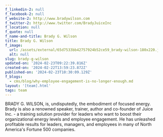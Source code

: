 ```yaml
---
f_linkedin-2: null
f_facebook-2: null
f_website-2: http://www.bradywilson.com
f_twitter-2: http://www.twitter.com/BradyJuiceInc
f_location: null
f_quote: null
f_name-and-title: Brady G. Wilson
title: Brady G. Wilson
f_image:
  url: /assets/external/65d7533bb42757924b52ce59_brady-wilson-180x220.jpeg
  alt: null
slug: brady-g-wilson
updated-on: '2024-02-23T09:22:39.816Z'
created-on: '2024-02-22T13:59:23.872Z'
published-on: '2024-02-23T10:30:09.129Z'
f_blogs:
  - cms/blog/why-employee-engagement-is-no-longer-enough.md
layout: '[team].html'
tags: team
---
```


BRADY G. WILSON, is, undisputedly, the embodiment of focused energy. Brady is also a renowned speaker, trainer, author and co-founder of Juice Inc. - a training solution provider for leaders who want to boost their organizational energy levels and employee engagement. He has unleashed profitable results for leaders, managers, and employees in many of North America's Fortune 500 companies.

